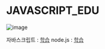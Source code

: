 # JAVASCRIPT_EDU

![image](https://user-images.githubusercontent.com/11780795/152540392-f7e6cd48-2873-45e2-8ea2-a8a2f42ea311.png)

자바스크립트 : [학습](https://github.com/hyomee/JAVASCRIPT_EDU/blob/main/doc/JAVASCRIPT_v1.3_교육.pdf)
node.js : [학습](https://github.com/hyomee/JAVASCRIPT_EDU/blob/main/doc/nodeJS_v0.1_20210831.pdf)